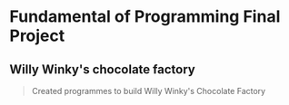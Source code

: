 # Fundamental of Programming Final Project

## Willy Winky's chocolate factory

> Created programmes to build Willy Winky's Chocolate Factory


